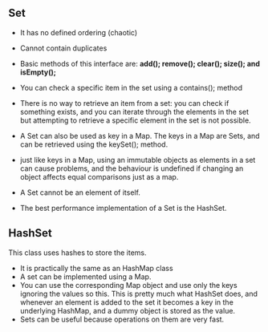 ## Set

 - It has no defined ordering (chaotic)
 - Cannot contain duplicates
 - Basic methods of this interface are: **add(); remove(); clear(); size(); and isEmpty();**
 - You can check a specific item in the set using a contains(); method
 - There is no way to retrieve an item from a set: you can check if something exists, and you can iterate through the elements in the set
 but attempting to retrieve a specific element in the set is not possible.
 
 - A Set can also be used as key in a Map. The keys in a Map are Sets, and can be retrieved using the keySet(); method.
 
 - just like keys in a Map, using an immutable objects as elements in a set can cause problems, and the behaviour is undefined
 if changing an object affects equal comparisons just as a map.
 
  - A Set cannot be an element of itself.
  
  - The best performance implementation of a Set is the HashSet.
  
  ## HashSet
  
 This class uses hashes to store the items.
 
  - It is practically the same as an HashMap class
  - A set can be implemented using a Map.
  - You can use the corresponding Map object and use only the keys ignoring the values so this.
  This is pretty much what HashSet does, and whenever an element is added to the set it becomes a key in the underlying HashMap,
  and a dummy object is stored as the value.
  - Sets can be useful because operations on them are very fast.